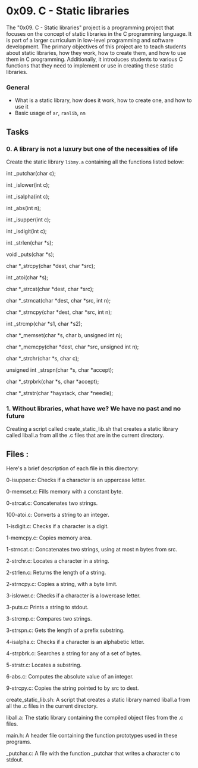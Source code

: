 # 0x09. C - Static libraries

The "0x09. C - Static libraries" project is a programming project that focuses on the concept of static libraries in the C programming language. It is part of a larger curriculum in low-level programming and software development. 
The primary objectives of this project are to teach students about static libraries, how they work, how to create them, and how to use them in C programming. Additionally, it introduces students to various C functions that they need to implement or use in creating these static libraries.

### General

- What is a static library, how does it work, how to create one, and how to use it
- Basic usage of `ar`, `ranlib`, `nm`


## Tasks

### 0. A library is not a luxury but one of the necessities of life

Create the static library `libmy.a` containing all the functions listed below:


int _putchar(char c);

int _islower(int c);

int _isalpha(int c);

int _abs(int n);

int _isupper(int c);

int _isdigit(int c);

int _strlen(char *s);

void _puts(char *s);

char *_strcpy(char *dest, char *src);

int _atoi(char *s);

char *_strcat(char *dest, char *src);

char *_strncat(char *dest, char *src, int n);

char *_strncpy(char *dest, char *src, int n);

int _strcmp(char *s1, char *s2);

char *_memset(char *s, char b, unsigned int n);

char *_memcpy(char *dest, char *src, unsigned int n);

char *_strchr(char *s, char c);

unsigned int _strspn(char *s, char *accept);

char *_strpbrk(char *s, char *accept);

char *_strstr(char *haystack, char *needle);

### 1. Without libraries, what have we? We have no past and no future

Creating a script called create_static_lib.sh that creates a static library called liball.a from all the .c files that are in the current directory.


## Files :

Here's a brief description of each file in this directory:

0-isupper.c: Checks if a character is an uppercase letter.

0-memset.c: Fills memory with a constant byte.

0-strcat.c: Concatenates two strings.

100-atoi.c: Converts a string to an integer.

1-isdigit.c: Checks if a character is a digit.

1-memcpy.c: Copies memory area.

1-strncat.c: Concatenates two strings, using at most n bytes from src.

2-strchr.c: Locates a character in a string.

2-strlen.c: Returns the length of a string.

2-strncpy.c: Copies a string, with a byte limit.

3-islower.c: Checks if a character is a lowercase letter.

3-puts.c: Prints a string to stdout.

3-strcmp.c: Compares two strings.

3-strspn.c: Gets the length of a prefix substring.

4-isalpha.c: Checks if a character is an alphabetic letter.

4-strpbrk.c: Searches a string for any of a set of bytes.

5-strstr.c: Locates a substring.

6-abs.c: Computes the absolute value of an integer.

9-strcpy.c: Copies the string pointed to by src to dest.

create_static_lib.sh: A script that creates a static library named liball.a from all the .c files in the current directory.

liball.a: The static library containing the compiled object files from the .c files.

main.h: A header file containing the function prototypes used in these programs.

_putchar.c: A file with the function _putchar that writes a character c to stdout.
